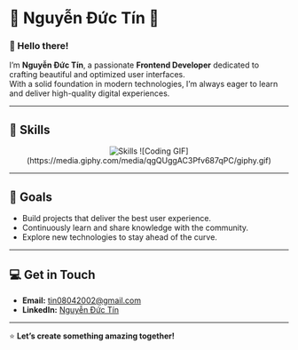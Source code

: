 # 🌟 Nguyễn Đức Tín 🌟  


### 👋 Hello there!  
I’m **Nguyễn Đức Tín**, a passionate **Frontend Developer** dedicated to crafting beautiful and optimized user interfaces.  
With a solid foundation in modern technologies, I’m always eager to learn and deliver high-quality digital experiences.  

---

## 🔧 Skills  
<div align="center">
  <img src="https://skillicons.dev/icons?i=html,css,js,ts,tailwind" alt="Skills" /> ![Coding GIF](https://media.giphy.com/media/qgQUggAC3Pfv687qPC/giphy.gif)
</div>

---

## 🌟 Goals  
- Build projects that deliver the best user experience.  
- Continuously learn and share knowledge with the community.  
- Explore new technologies to stay ahead of the curve.  

---

## 💻 Get in Touch  
- **Email:** tin08042002@gmail.com  
- **LinkedIn:** [Nguyễn Đức Tín](https://www.linkedin.com/in/ductin/)  

---

⭐ **Let’s create something amazing together!**  
